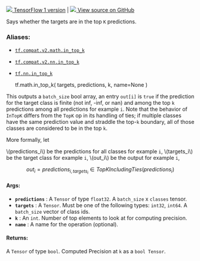[ ![](https://tensorflow.google.cn/images/tf_logo_32px.png) TensorFlow 1
version](/versions/r1.15/api_docs/python/tf/math/in_top_k) |  [
![](https://tensorflow.google.cn/images/GitHub-Mark-32px.png) View source on
GitHub
](https://github.com/tensorflow/tensorflow/blob/r2.0/tensorflow/python/ops/nn_ops.py#L4846-L4848)  
  
  
Says whether the targets are in the top `K` predictions.

### Aliases:

  * [`tf.compat.v2.math.in_top_k`](/api_docs/python/tf/math/in_top_k)
  * [`tf.compat.v2.nn.in_top_k`](/api_docs/python/tf/math/in_top_k)
  * [`tf.nn.in_top_k`](/api_docs/python/tf/math/in_top_k)

    
    
    tf.math.in_top_k(
        targets,
        predictions,
        k,
        name=None
    )
    

This outputs a `batch_size` bool array, an entry `out[i]` is `true` if the
prediction for the target class is finite (not inf, -inf, or nan) and among
the top `k` predictions among all predictions for example `i`. Note that the
behavior of `InTopK` differs from the `TopK` op in its handling of ties; if
multiple classes have the same prediction value and straddle the top-`k`
boundary, all of those classes are considered to be in the top `k`.

More formally, let

\\(predictions_i\\) be the predictions for all classes for example `i`,
\\(targets_i\\) be the target class for example `i`, \\(out_i\\) be the output
for example `i`,

$$out_i = predictions_{i, targets_i} \in TopKIncludingTies(predictions_i)$$

#### Args:

  * **`predictions`** : A `Tensor` of type `float32`. A `batch_size` x `classes` tensor.
  * **`targets`** : A `Tensor`. Must be one of the following types: `int32`, `int64`. A `batch_size` vector of class ids.
  * **`k`** : An `int`. Number of top elements to look at for computing precision.
  * **`name`** : A name for the operation (optional).

#### Returns:

A `Tensor` of type `bool`. Computed Precision at `k` as a `bool Tensor`.

